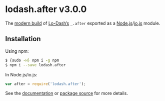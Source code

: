 # lodash.after v3.0.0

The [modern build](https://github.com/lodash/lodash/wiki/Build-Differences) of [Lo-Dash’s](https://lodash.com/) `_.after` exported as a [Node.js](http://nodejs.org/)/[io.js](https://iojs.org/) module.

## Installation

Using npm:

```bash
$ {sudo -H} npm i -g npm
$ npm i --save lodash.after
```

In Node.js/io.js:

```js
var after = require('lodash.after');
```

See the [documentation](https://lodash.com/docs#after) or [package source](https://github.com/lodash/lodash/blob/3.0.0-npm-packages/lodash.after/index.js) for more details.
